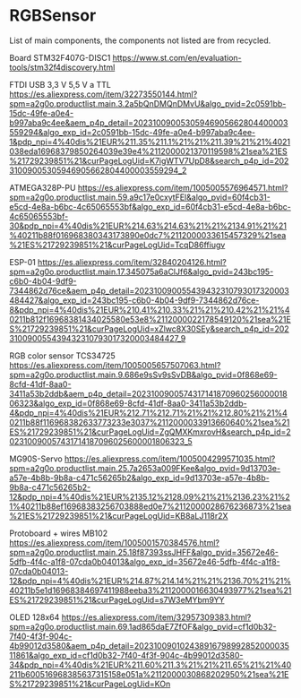 # RGBSensor

List of main components, the components not listed are from recycled.

Board STM32F407G-DISC1
https://www.st.com/en/evaluation-tools/stm32f4discovery.html

FTDI USB 3,3 V 5,5 V a TTL
https://es.aliexpress.com/item/32273550144.html?spm=a2g0o.productlist.main.3.2a5bQnDMQnDMvU&algo_pvid=2c0591bb-15dc-49fe-a0e4-b997aba9c4ee&aem_p4p_detail=20231009005305946905662804400003559294&algo_exp_id=2c0591bb-15dc-49fe-a0e4-b997aba9c4ee-1&pdp_npi=4%40dis%21EUR%211.35%211.1%21%21%211.39%21%21%4021038eda16968379850264039e39e4%2112000021370119598%21sea%21ES%21729239851%21&curPageLogUid=K7igWTV7UpD8&search_p4p_id=20231009005305946905662804400003559294_2

ATMEGA328P-PU
https://es.aliexpress.com/item/1005005576964571.html?spm=a2g0o.productlist.main.59.a9c17e0cxytFEl&algo_pvid=60f4cb31-e5cd-4e8a-b6bc-4c65065553bf&algo_exp_id=60f4cb31-e5cd-4e8a-b6bc-4c65065553bf-30&pdp_npi=4%40dis%21EUR%214.63%214.63%21%21%2134.91%21%21%40211b88f016968380343173890e0dc7%2112000033615457329%21sea%21ES%21729239851%21&curPageLogUid=TcqD86ffiugv

ESP-01
https://es.aliexpress.com/item/32840204126.html?spm=a2g0o.productlist.main.17.345075a6aClJf6&algo_pvid=243bc195-c6b0-4b04-9df9-7344862d76ce&aem_p4p_detail=202310090055439432310793017320003484427&algo_exp_id=243bc195-c6b0-4b04-9df9-7344862d76ce-8&pdp_npi=4%40dis%21EUR%210.41%210.33%21%21%210.42%21%21%40211b812f16968381434025580e53e8%2112000022178549120%21sea%21ES%21729239851%21&curPageLogUid=xZlwc8X30SEy&search_p4p_id=202310090055439432310793017320003484427_9

RGB color sensor TCS34725
https://es.aliexpress.com/item/1005005657507063.html?spm=a2g0o.productlist.main.9.686e9sSv9sSvDB&algo_pvid=0f868e69-8cfd-41df-8aa0-3411a53b2ddb&aem_p4p_detail=202310090057431714187096025600001806323&algo_exp_id=0f868e69-8cfd-41df-8aa0-3411a53b2ddb-4&pdp_npi=4%40dis%21EUR%212.71%212.71%21%21%212.80%21%21%40211b88f116968382633773233e3037%2112000033913660640%21sea%21ES%21729239851%21&curPageLogUid=ZgQMXKmxrovH&search_p4p_id=202310090057431714187096025600001806323_5

MG90S-Servo
https://es.aliexpress.com/item/1005004299571035.html?spm=a2g0o.productlist.main.25.7a2653a009FKee&algo_pvid=9d13703e-a57e-4b8b-9b8a-c471c56265b2&algo_exp_id=9d13703e-a57e-4b8b-9b8a-c471c56265b2-12&pdp_npi=4%40dis%21EUR%2135.12%2128.09%21%21%2136.23%21%21%40211b88ef16968383256703888ed0e7%2112000028676236873%21sea%21ES%21729239851%21&curPageLogUid=KB8aLJ118r2X

Protoboard + wires MB102
https://es.aliexpress.com/item/1005001570384576.html?spm=a2g0o.productlist.main.25.18f87393ssJHFF&algo_pvid=35672e46-5dfb-4f4c-a1f8-07cda0b04013&algo_exp_id=35672e46-5dfb-4f4c-a1f8-07cda0b04013-12&pdp_npi=4%40dis%21EUR%214.87%214.14%21%21%2136.70%21%21%40211b5e1d16968384697411988eeba3%2112000016630493977%21sea%21ES%21729239851%21&curPageLogUid=s7W3eMYbm9YY

OLED 128x64
https://es.aliexpress.com/item/32957309383.html?spm=a2g0o.productlist.main.69.1ad865daE7ZfOF&algo_pvid=cf1d0b32-7f40-4f3f-904c-4b99012d3580&aem_p4p_detail=20231009010243891679899285200003511861&algo_exp_id=cf1d0b32-7f40-4f3f-904c-4b99012d3580-34&pdp_npi=4%40dis%21EUR%211.60%211.3%21%21%211.65%21%21%40211b600516968385637315158e051a%2112000030868202950%21sea%21ES%21729239851%21&curPageLogUid=KOn
